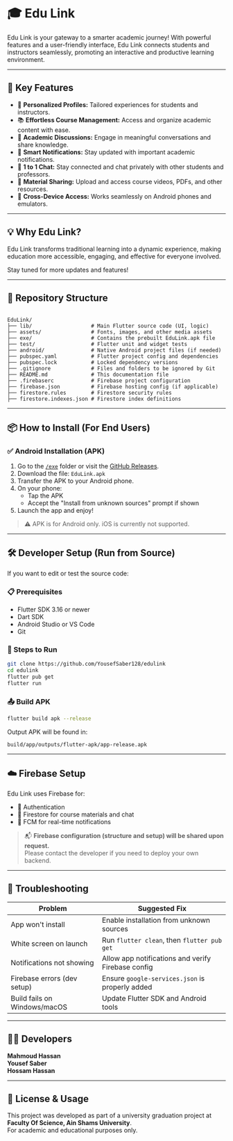 # 🎓 Edu Link

Edu Link is your gateway to a smarter academic journey! With powerful features and a user-friendly interface, Edu Link connects students and instructors seamlessly, promoting an interactive and productive learning environment.

---

## 🚀 Key Features

- 👤 **Personalized Profiles:** Tailored experiences for students and instructors.
- 📚 **Effortless Course Management:** Access and organize academic content with ease.
- 💬 **Academic Discussions:** Engage in meaningful conversations and share knowledge.
- 🔔 **Smart Notifications:** Stay updated with important academic notifications.
- 💬 **1 to 1 Chat:** Stay connected and chat privately with other students and professors.
- 📁 **Material Sharing:** Upload and access course videos, PDFs, and other resources.
- 📱 **Cross-Device Access:** Works seamlessly on Android phones and emulators.

---

## 💡 Why Edu Link?

Edu Link transforms traditional learning into a dynamic experience, making education more accessible, engaging, and effective for everyone involved.

Stay tuned for more updates and features!

---

## 📁 Repository Structure

```

EduLink/
├── lib/                   # Main Flutter source code (UI, logic)
├── assets/                # Fonts, images, and other media assets
├── exe/                   # Contains the prebuilt EduLink.apk file
├── test/                  # Flutter unit and widget tests
├── android/               # Native Android project files (if needed)
├── pubspec.yaml           # Flutter project config and dependencies
├── pubspec.lock           # Locked dependency versions
├── .gitignore             # Files and folders to be ignored by Git
├── README.md              # This documentation file
├── .firebaserc            # Firebase project configuration
├── firebase.json          # Firebase hosting config (if applicable)
├── firestore.rules        # Firestore security rules
├── firestore.indexes.json # Firestore index definitions

```

---

## 📦 How to Install (For End Users)

### ✅ Android Installation (APK)

1. Go to the [`/exe`](./exe) folder or visit the [GitHub Releases](https://github.com/YousefSaber128/edulink/releases/tag/APK).
2. Download the file: `EduLink.apk`
3. Transfer the APK to your Android phone.
4. On your phone:
   - Tap the APK
   - Accept the "Install from unknown sources" prompt if shown
5. Launch the app and enjoy!

> ⚠️ APK is for Android only. iOS is currently not supported.

---

## 🛠 Developer Setup (Run from Source)

If you want to edit or test the source code:

### 📋 Prerequisites

- Flutter SDK 3.16 or newer
- Dart SDK
- Android Studio or VS Code
- Git

### 🧪 Steps to Run

```bash
git clone https://github.com/YousefSaber128/edulink
cd edulink
flutter pub get
flutter run
```

### 📤 Build APK

```bash
flutter build apk --release
```

Output APK will be found in:

```
build/app/outputs/flutter-apk/app-release.apk
```

---

## ☁️ Firebase Setup

Edu Link uses Firebase for:

- 🔐 Authentication
- 🔄 Firestore for course materials and chat
- 🔔 FCM for real-time notifications

> 📬 **Firebase configuration (structure and setup) will be shared upon request.**  
> Please contact the developer if you need to deploy your own backend.

---

## 🧩 Troubleshooting

| Problem                      | Suggested Fix                                      |
| ---------------------------- | -------------------------------------------------- |
| App won't install            | Enable installation from unknown sources           |
| White screen on launch       | Run `flutter clean`, then `flutter pub get`        |
| Notifications not showing    | Allow app notifications and verify Firebase config |
| Firebase errors (dev setup)  | Ensure `google-services.json` is properly added    |
| Build fails on Windows/macOS | Update Flutter SDK and Android tools               |

---

## 👨‍💻 Developers

**Mahmoud Hassan**  
**Yousef Saber**  
**Hossam Hassan**

---

## 📜 License & Usage

This project was developed as part of a university graduation project at **Faculty Of Science, Ain Shams University**.  
For academic and educational purposes only.
